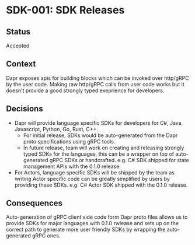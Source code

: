 # SDK-001: SDK Releases

## Status
Accepted

## Context
Dapr exposes apis for building blocks which can be invoked over http/gRPC by the user code. Making raw http/gRPC calls from user code works but it doesn't provide a good strongly typed exeprience for developers.

## Decisions

* Dapr will provide language specific SDKs for developers for C#, Java, Javascript, Python, Go, Rust, C++. 
  - For initial release, SDKs would be auto-generated from the Dapr proto specifications using gRPC tools.
  - In future release, team will work on creating and releasing strongly typed SDKs for the languages, this can be a wrapper on top of auto-generated gRPC SDKs or  handcrafted. e.g. C# SDK shipped for state management APIs with the 0.1.0 release.
* For Actors, language specific SDKs will be shipped by the team as writing Actor specific code can be greatly simplified by users by providing these SDKs. e.g. C# Actor SDK shipped with the 0.1.0 release.
  
## Consequences

Auto-generation of gRPC client side code form Dapr proto files allows us to provide SDKs for major languages with 0.1.0 rwlease and sets up on the correct path to generate more user friendly SDKs by wrapping the auto-generated gRPC ones.

